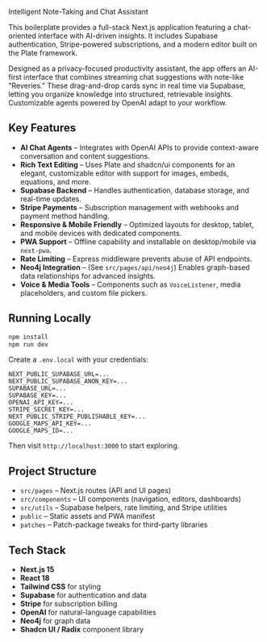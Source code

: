 Intelligent Note-Taking and Chat Assistant

This boilerplate provides a full-stack Next.js application featuring a chat-oriented interface with AI-driven insights. It includes Supabase authentication, Stripe-powered subscriptions, and a modern editor built on the Plate framework.

Designed as a privacy-focused productivity assistant, the app offers an AI-first interface that combines streaming chat suggestions with note-like "Reveries." These drag-and-drop cards sync in real time via Supabase, letting you organize knowledge into structured, retrievable insights. Customizable agents powered by OpenAI adapt to your workflow.

## Key Features

- **AI Chat Agents** – Integrates with OpenAI APIs to provide context-aware conversation and content suggestions.
- **Rich Text Editing** – Uses Plate and shadcn/ui components for an elegant, customizable editor with support for images, embeds, equations, and more.
- **Supabase Backend** – Handles authentication, database storage, and real-time updates.
- **Stripe Payments** – Subscription management with webhooks and payment method handling.
- **Responsive & Mobile Friendly** – Optimized layouts for desktop, tablet, and mobile devices with dedicated components.
- **PWA Support** – Offline capability and installable on desktop/mobile via `next-pwa`.
- **Rate Limiting** – Express middleware prevents abuse of API endpoints.
- **Neo4j Integration** – (See `src/pages/api/neo4j`) Enables graph-based data relationships for advanced insights.
- **Voice & Media Tools** – Components such as `VoiceListener`, media placeholders, and custom file pickers.

## Running Locally

```bash
npm install
npm run dev
```

Create a `.env.local` with your credentials:

```
NEXT_PUBLIC_SUPABASE_URL=...
NEXT_PUBLIC_SUPABASE_ANON_KEY=...
SUPABASE_URL=...
SUPABASE_KEY=...
OPENAI_API_KEY=...
STRIPE_SECRET_KEY=...
NEXT_PUBLIC_STRIPE_PUBLISHABLE_KEY=...
GOOGLE_MAPS_API_KEY=...
GOOGLE_MAPS_ID=...
```

Then visit `http://localhost:3000` to start exploring.

## Project Structure

- `src/pages` – Next.js routes (API and UI pages)
- `src/components` – UI components (navigation, editors, dashboards)
- `src/utils` – Supabase helpers, rate limiting, and Stripe utilities
- `public` – Static assets and PWA manifest
- `patches` – Patch-package tweaks for third-party libraries

## Tech Stack

- **Next.js 15**
- **React 18**
- **Tailwind CSS** for styling
- **Supabase** for authentication and data
- **Stripe** for subscription billing
- **OpenAI** for natural-language capabilities
- **Neo4j** for graph data
- **Shadcn UI / Radix** component library
